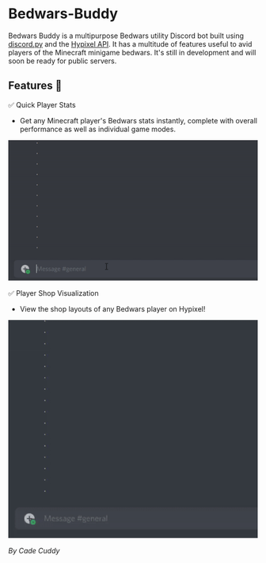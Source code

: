 # Bedwars-Buddy

Bedwars Buddy is a multipurpose Bedwars utility Discord bot built using [discord.py](https://discordpy.readthedocs.io/en/stable/index.html) and the [Hypixel API](https://api.hypixel.net/). It has a multitude of features useful to avid players of the Minecraft minigame bedwars. It's still in development and will soon be
ready for public servers.

## Features 📑

✅ Quick Player Stats
  * Get any Minecraft player's Bedwars stats instantly, complete with overall performance as well as individual game modes.
<p align="center">
  <img src="stat_functionality.gif" alt="animated" />
</p>

✅ Player Shop Visualization
  * View the shop layouts of any Bedwars player on Hypixel!
<p align="center">
  <img src="shop_functionality.gif" alt="animated" />
</p>

*By Cade Cuddy*
